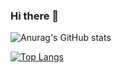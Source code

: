 ### Hi there 👋

![Anurag's GitHub stats](https://github-readme-stats.vercel.app/api?username=Yuki2Kisaragi&count_private=true&show_icons=true&theme=radical)

[![Top Langs](https://github-readme-stats.vercel.app/api/top-langs/?username=Yuki2Kisaragi&hide=javascript,html,&show_icons=true&theme=radical)](https://github.com/anuraghazra/github-readme-stats)


<!--
**Yuki2Kisaragi/Yuki2kisaragi** is a ✨ _special_ ✨ repository because its `README.md` (this file) appears on your GitHub profile.

Here are some ideas to get you started:

- 🔭 I’m currently working on ...
- 🌱 I’m currently learning ...
- 👯 I’m looking to collaborate on ...
- 🤔 I’m looking for help with ...
- 💬 Ask me about ...
- 📫 How to reach me: ...
- 😄 Pronouns: ...
- ⚡ Fun fact: ...
-->
